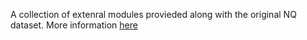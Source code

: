 A collection of extenral modules provieded along with the original NQ dataset.
More information [here](https://github.com/google-research-datasets/natural-questions)
